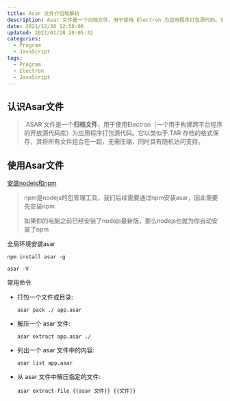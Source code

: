 ```yaml
---
title: Asar 文件介绍和解析
description: Asar 文件是一个归档文件，用于使用 Electron 为应用程序打包源代码。它以类似于.TAR 存档的格式保存，其将所有文件组合在一起，无需压缩，同时具有随机访问支持。
date: 2021/12/30 12:58:06
updated: 2022/01/28 20:05:32
categories:
  - Program
  - JavaScript
tags:
  - Program
  - Electron
  - JavaScript
---
```


## 认识Asar文件

>   .ASAR 文件是一个**归档文件**，用于使用Electron（一个用于构建跨平台程序的开放源代码库）为应用程序打包源代码。它以类似于.TAR 存档的格式保存，其将所有文件组合在一起，无需压缩，同时具有随机访问支持。

## 使用Asar文件

[安装nodejs和npm](http://nodejs.cn/download/)

>   npm是nodejs的包管理工具，我们后续需要通过npm安装asar，因此需要先安装npm
>
>   如果你的电脑之前已经安装了nodejs最新版，那么nodejs也就为你自动安装了npm

全局环境安装asar

```shell
npm install asar -g

asar -V
```

常用命令

-   打包一个文件或目录:

    ```shell
    asar pack ./ app.asar
    ```

-   解压一个 asar 文件:

    ```shell
    asar extract app.asar ./
    ```

-   列出一个 asar 文件中的内容:

    ```shell
    asar list app.asar
    ```

-   从 asar 文件中解压指定的文件:

    ```shell
    asar extract-file {{asar 文件}} {{文件}}
    ```

